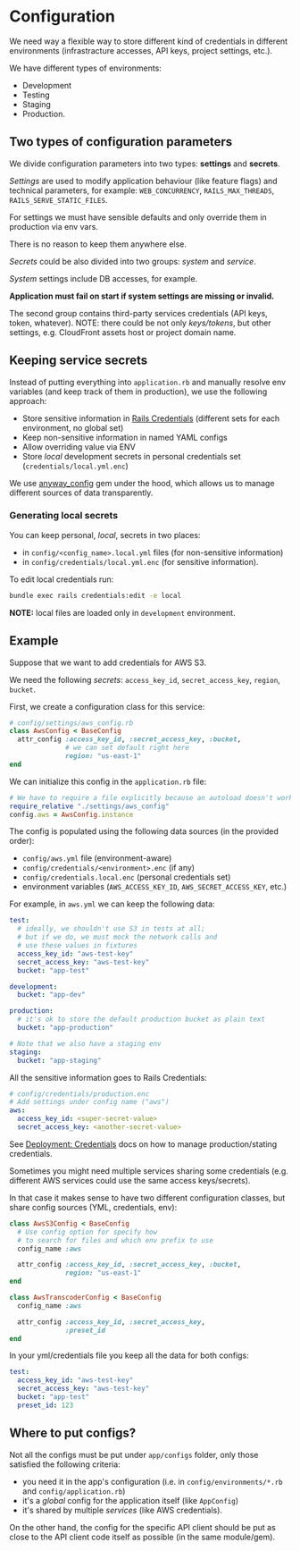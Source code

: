 # Configuration

We need way a flexible way to store different kind of credentials in different environments (infrastracture accesses, API keys, project settings, etc.).

We have different types of environments:
- Development
- Testing
- Staging
- Production.

## Two types of configuration parameters

We divide configuration parameters into two types: **settings** and **secrets**.

_Settings_ are used to modify application behaviour (like feature flags) and technical parameters, for example: `WEB_CONCURRENCY`, `RAILS_MAX_THREADS`, `RAILS_SERVE_STATIC_FILES`.

For settings we must have sensible defaults and only override them in production via env vars.

There is no reason to keep them anywhere else.

_Secrets_ could be also divided into two groups: _system_ and _service_.

_System_ settings include DB accesses, for example.

**Application must fail on start if system settings are missing or invalid.**

The second group contains third-party services credentials (API keys, token, whatever).
NOTE: there could be not only _keys/tokens_, but other settings, e.g. CloudFront assets host or project domain name.

## Keeping service secrets

Instead of putting everything into `application.rb` and manually resolve env variables (and keep track of them in production), we use the following approach:
- Store sensitive information in [Rails Credentials](https://edgeguides.rubyonrails.org/security.html#environmental-security) (different sets for each environment, no global set)
- Keep non-sensitive information in named YAML configs
- Allow overriding value via ENV
- Store _local_ development secrets in personal credentials set (`credentials/local.yml.enc`)

We use [anyway_config](https://github.com/palkan/anyway_config) gem under the hood, which allows us to manage different sources of data transparently.

### Generating local secrets

You can keep personal, _local_, secrets in two places:
- in `config/<config_name>.local.yml` files (for non-sensitive information)
- in `config/credentials/local.yml.enc` (for sensitive information).

To edit local credentials run:

```sh
bundle exec rails credentials:edit -e local
```

**NOTE:** local files are loaded only in `development` environment.

## Example

Suppose that we want to add credentials for AWS S3.

We need the following _secrets_: `access_key_id`, `secret_access_key`, `region`, `bucket`.

First, we create a configuration class for this service:

```ruby
# config/settings/aws_config.rb
class AwsConfig < BaseConfig
  attr_config :access_key_id, :secret_access_key, :bucket,
              # we can set default right here
              region: "us-east-1"
end
```

We can initialize this config in the `application.rb` file:

```ruby
# We have to require a file explicitly because an autoload doesn't work in initializers
require_relative "./settings/aws_config"
config.aws = AwsConfig.instance
```

The config is populated using the following data sources (in the provided order):
- `config/aws.yml` file (environment-aware)
- `config/credentials/<environment>.enc` (if any)
- `config/credentials.local.enc` (personal credentials set)
- environment variables (`AWS_ACCESS_KEY_ID`, `AWS_SECRET_ACCESS_KEY`, etc.)

For example, in `aws.yml` we can keep the following data:

```yml
test:
  # ideally, we shouldn't use S3 in tests at all;
  # but if we do, we must mock the network calls and
  # use these values in fixtures
  access_key_id: "aws-test-key"
  secret_access_key: "aws-test-key"
  bucket: "app-test"

development:
  bucket: "app-dev"

production:
  # it's ok to store the default production bucket as plain text
  bucket: "app-production"

# Note that we also have a staging env
staging:
  bucket: "app-staging"
```

All the sensitive information goes to Rails Credentials:

```yml
# config/credentials/production.enc
# Add settings under config name ("aws")
aws:
  access_key_id: <super-secret-value>
  secret_access_key: <another-secret-value>
```

See [Deployment: Credentials](../deployment/credentials.md) docs on how to manage production/stating credentials.

Sometimes you might need multiple services sharing some credentials (e.g. different AWS services could use the same access keys/secrets).

In that case it makes sense to have two different configuration classes, but share config sources (YML, credentials, env):

```ruby
class AwsS3Config < BaseConfig
  # Use config option for specify how
  # to search for files and which env prefix to use
  config_name :aws

  attr_config :access_key_id, :secret_access_key, :bucket,
              region: "us-east-1"
end

class AwsTranscoderConfig < BaseConfig
  config_name :aws

  attr_config :access_key_id, :secret_access_key,
              :preset_id
end
```

In your yml/credentials file you keep all the data for both configs:

```yml
test:
  access_key_id: "aws-test-key"
  secret_access_key: "aws-test-key"
  bucket: "app-test"
  preset_id: 123
```

## Where to put configs?

Not all the configs must be put under `app/configs` folder, only those satisfied the following criteria:
- you need it in the app's configuration (i.e. in `config/environments/*.rb` and `config/application.rb`)
- it's a _global_ config for the application itself (like `AppConfig`)
- it's shared by multiple _services_ (like AWS credentials).

On the other hand, the config for the specific API client should be put as close to the API client code itself as possible (in the same module/gem).
